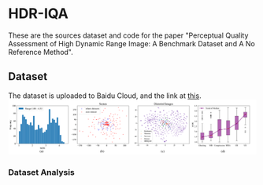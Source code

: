 # HDR-IQA
These are the sources dataset and code for the paper "Perceptual Quality Assessment of High Dynamic Range Image: A Benchmark Dataset and A No Reference Method".
## Dataset
The dataset is uploaded to Baidu Cloud, and the link at [this](https://www.baidu.com).
![(a) Histogram of MOS values in HDRQAD. (b) Scene diversity comparison. (c) Distorted content diversity comparison. Luminance map of original and distorted images are reduced to 2 dimensions using T-SNE. (d) Distribution of MOS values for each type of distortion.](./Images/Analysis_Dataset.png)
### Dataset Analysis
